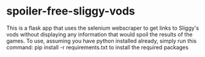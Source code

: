 # spoiler-free-sliggy-vods
This is a flask app that uses the selenium webscraper to get links to Sliggy's vods without displaying any information that would spoil the results of the games.
To use, assuming you have python installed already, simply run this command:
pip install -r requirements.txt
to install the required packages
